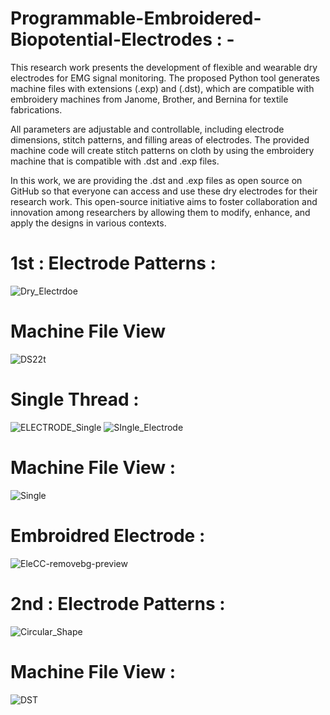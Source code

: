 # Programmable-Embroidered-Biopotential-Electrodes : - 

This research work presents the development of flexible and wearable dry electrodes for EMG signal monitoring. The proposed Python tool generates machine files with extensions (.exp) and (.dst), which are compatible with embroidery machines from Janome, Brother, and Bernina for textile fabrications.

All parameters are adjustable and controllable, including electrode dimensions, stitch patterns, and filling areas of electrodes. The provided machine code will create stitch patterns on cloth by using the embroidery machine that is compatible with .dst and .exp files.

In this work, we are providing the .dst and .exp files as open source on GitHub so that everyone can access and use these dry electrodes for their research work. This open-source initiative aims to foster collaboration and innovation among researchers by allowing them to modify, enhance, and apply the designs in various contexts.
#
# 1st : Electrode Patterns : 
![Dry_Electrdoe](https://github.com/user-attachments/assets/3d78188b-6604-476e-a93b-1497a47090eb)
# Machine File View
![DS22t](https://github.com/user-attachments/assets/49d93760-7ad8-46c7-8c72-07eeddf1faf8)
#
# Single Thread : 
![ELECTRODE_Single](https://github.com/user-attachments/assets/da3c1602-29d4-461a-82c2-5e9ca1effa71)
![SIngle_Electrode](https://github.com/user-attachments/assets/a8121fc8-68b0-442c-b2dd-8a243ca9b43a)
# Machine File View :  
![Single](https://github.com/user-attachments/assets/de4da1d3-f578-467d-a277-54e69b43c9a1)
#
# Embroidred Electrode : 
![EleCC-removebg-preview](https://github.com/user-attachments/assets/8a914eb2-0852-4d57-8882-3634ce037bea)
# 
# 2nd : Electrode Patterns :     
![Circular_Shape](https://github.com/user-attachments/assets/47b83703-5d25-4ac3-aa55-4c3962872af0)
# Machine File View :
![DST](https://github.com/user-attachments/assets/5f1bb1df-9a74-4efa-8cd1-cb689c7daee7)



